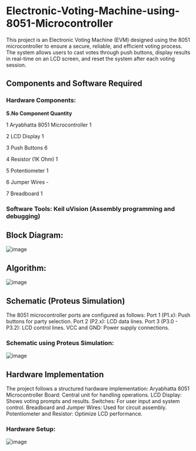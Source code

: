# Electronic-Voting-Machine-using-8051-Microcontroller
This project is an Electronic Voting Machine (EVM) designed using the 8051 microcontroller to ensure a secure, reliable, and efficient voting process. The system allows users to cast votes through push buttons, display results in real-time on an LCD screen, and reset the system after each voting session.

## Components and Software Required

### Hardware Components:

**S.No    Component                             Quantity**

1      Aryabhatta 8051 Microcontroller           1

2      LCD Display                               1

3      Push Buttons                              6

4      Resistor (1K Ohm)                         1

5      Potentiometer                             1

6      Jumper Wires                              -

7      Breadboard                                1

### Software Tools: Keil uVision (Assembly programming and debugging)

## Block Diagram:
![image](https://github.com/user-attachments/assets/d9b200bd-df24-4572-8366-e6284fb1f6a0)

## Algorithm:

![image](https://github.com/user-attachments/assets/452f207f-daa1-4add-90cb-fb640f7f05c3)

## Schematic (Proteus Simulation)
The 8051 microcontroller ports are configured as follows:
Port 1 (P1.x): Push buttons for party selection.
Port 2 (P2.x): LCD data lines.
Port 3 (P3.0 - P3.2): LCD control lines.
VCC and GND: Power supply connections.

### Schematic using Proteus Simulation:
![image](https://github.com/user-attachments/assets/559928df-0d23-4fdd-ae65-ab96c6ed56e9)

## Hardware Implementation
The project follows a structured hardware implementation:
Aryabhatta 8051 Microcontroller Board: Central unit for handling operations.
LCD Display: Shows voting prompts and results.
Switches: For user input and system control.
Breadboard and Jumper Wires: Used for circuit assembly.
Potentiometer and Resistor: Optimize LCD performance.

### Hardware Setup:
![image](https://github.com/user-attachments/assets/5b024cf8-9687-48bd-b786-c7020f3e2f26)




